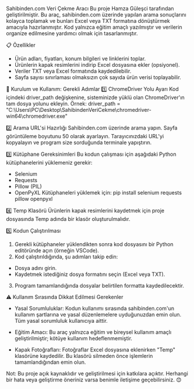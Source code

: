 Sahibinden.com Veri Çekme Aracı
Bu proje Hamza Güleşci tarafından geliştirilmiştir. Bu araç, sahibinden.com üzerinde yapılan arama sonuçlarını kolayca toplamak ve bunları Excel veya TXT formatına dönüştürmek amacıyla hazırlanmıştır.
Kod yalnızca eğitim amaçlı yazılmıştır ve verilerin organize edilmesine yardımcı olmak için tasarlanmıştır.

📋 Özellikler
* Ürün adları, fiyatları, konum bilgileri ve linklerini toplar.
* Ürünlerin kapak resimlerini indirip Excel dosyasına ekler (opsiyonel).
* Veriler TXT veya Excel formatında kaydedilebilir.
* Sayfa sayısı sınırlaması olmaksızın çok sayıda ürün verisi toplayabilir.

🚀 Kurulum ve Kullanım: Gerekli Adımlar
1️⃣ ChromeDriver Yolu Ayarı
Kod içindeki driver_path değişkenine, sisteminizde yüklü olan ChromeDriver'ın tam dosya yolunu ekleyin.
Örnek: driver_path = "C:\\Users\\PC\\Desktop\\SahibindenVeriCekme\\chromedriver-win64\\chromedriver.exe"

2️⃣ Arama URL'si Hazırlığı
Sahibinden.com üzerinde arama yapın.
Sayfa görüntüleme boyutunu 50 olarak ayarlayın.
Tarayıcınızdaki URL'yi kopyalayın ve program size sorduğunda terminale yapıştırın.

3️⃣ Kütüphane Gereksinimleri
Bu kodun çalışması için aşağıdaki Python kütüphanelerini yüklemeniz gerekir:

* Selenium
* Requests
* Pillow (PIL)
* OpenPyXL
Kütüphaneleri yüklemek için:
pip install selenium requests pillow openpyxl 

4️⃣ Temp Klasörü
Ürünlerin kapak resimlerini kaydetmek için proje dosyasında Temp adında bir klasör oluşturulmalıdır.

5️⃣ Kodun Çalıştırılması
1) Gerekli kütüphaneler yüklendikten sonra kod dosyasını bir Python editöründe açın (örneğin VSCode).
2) Kod çalıştırıldığında, şu adımları takip edin:
* Dosya adını girin.
* Kaydetmek istediğiniz dosya formatını seçin (Excel veya TXT).
3) Program tamamlandığında dosyalar belirtilen formatta kaydedilecektir.

⚠️ Kullanım Sırasında Dikkat Edilmesi Gerekenler
* Yasal Sorumluluklar:
Kodun kullanımı sırasında sahibinden.com'un kullanım şartlarına ve yasal düzenlemelere uyduğunuzdan emin olun. Tüm yasal sorumluluk kullanıcıya aittir.

* Eğitim Amacı:
Bu araç yalnızca eğitim ve bireysel kullanım amaçlı geliştirilmiştir; kötüye kullanım hedeflenmemiştir.

* Kapak Fotoğrafları:
Fotoğraflar Excel dosyasına eklenirken "Temp" klasörüne kaydedilir. Bu klasörü silmeden önce işlemlerin tamamlandığından emin olun.

Not:
Bu proje açık kaynaklıdır ve geliştirilmesi için katkılara açıktır. Herhangi bir hata veya geliştirme öneriniz varsa benimle iletişime geçebilirsiniz. 😊

